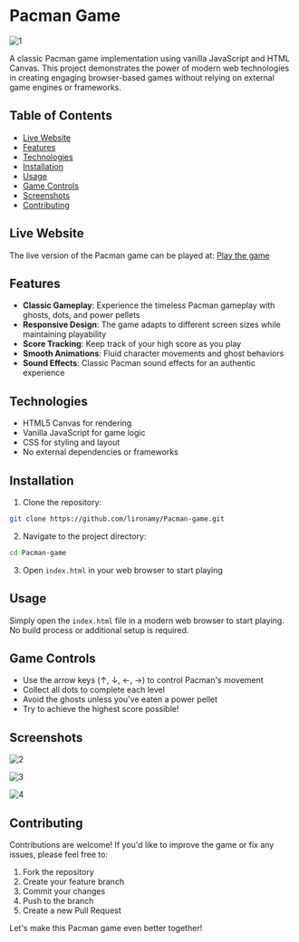 # Pacman Game

![1](https://github.com/user-attachments/assets/095296f8-d75c-4de9-82f4-3fca909105fc)


A classic Pacman game implementation using vanilla JavaScript and HTML Canvas. This project demonstrates the power of modern web technologies in creating engaging browser-based games without relying on external game engines or frameworks.

## Table of Contents
- [Live Website](#live-website)
- [Features](#features)
- [Technologies](#technologies)
- [Installation](#installation)
- [Usage](#usage)
- [Game Controls](#game-controls)
- [Screenshots](#Screenshots)
- [Contributing](#contributing)

## Live Website

The live version of the Pacman game can be played at:
[Play the game](https://lironamy.github.io/Pacman-game/)

## Features

- **Classic Gameplay**: Experience the timeless Pacman gameplay with ghosts, dots, and power pellets
- **Responsive Design**: The game adapts to different screen sizes while maintaining playability
- **Score Tracking**: Keep track of your high score as you play
- **Smooth Animations**: Fluid character movements and ghost behaviors
- **Sound Effects**: Classic Pacman sound effects for an authentic experience

## Technologies

- HTML5 Canvas for rendering
- Vanilla JavaScript for game logic
- CSS for styling and layout
- No external dependencies or frameworks

## Installation

1. Clone the repository:
```bash
git clone https://github.com/lironamy/Pacman-game.git
```

2. Navigate to the project directory:
```bash
cd Pacman-game
```

3. Open `index.html` in your web browser to start playing

## Usage

Simply open the `index.html` file in a modern web browser to start playing. No build process or additional setup is required.

## Game Controls

- Use the arrow keys (↑, ↓, ←, →) to control Pacman's movement
- Collect all dots to complete each level
- Avoid the ghosts unless you've eaten a power pellet
- Try to achieve the highest score possible!


## Screenshots

![2](https://github.com/user-attachments/assets/b02443ef-7de6-4396-9488-98b388856838)


![3](https://github.com/user-attachments/assets/5bd2b99d-f5a2-4051-b222-6b6453c31157)


![4](https://github.com/user-attachments/assets/c9f1a78e-2f30-49a6-885a-8dd37fc6bbe9)


## Contributing

Contributions are welcome! If you'd like to improve the game or fix any issues, please feel free to:

1. Fork the repository
2. Create your feature branch
3. Commit your changes
4. Push to the branch
5. Create a new Pull Request

Let's make this Pacman game even better together!
